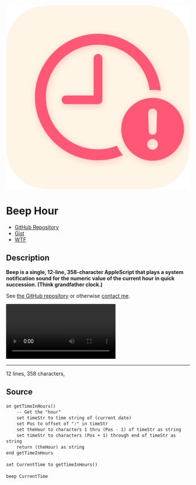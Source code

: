 ![BeepIcon](beephouricon/BeepHourProduction.png)

# Beep Hour
- [GitHub Repository](https://github.com/extratone/beep) 
- [Gist](https://gist.github.com/038e2a5d448a35566720cff64bbcac03)
- [WTF](https://davidblue.wtf/drafts/C3A69CD8-39ED-42C9-9EBF-7FE06A0AED15.html)

## Description

**Beep is a single, 12-line, 358-character AppleScript that plays a system notification sound for the numeric value of the current hour in quick succession. (Think grandfather clock.)**

See [the GitHub repository](https://github.com/extratone/beep) or otherwise [contact me](https://davidblue.wtf/db.vcf).

<video controls>
  <source src="video/beepdemo.mov">
</video>

---

12 lines, 358 characters, 

## Source 

```applescript
on getTimeInHours()
	-- Get the "hour"
	set timeStr to time string of (current date)
	set Pos to offset of ":" in timeStr
	set theHour to characters 1 thru (Pos - 1) of timeStr as string
	set timeStr to characters (Pos + 1) through end of timeStr as string
	return (theHour) as string
end getTimeInHours

set CurrentTime to getTimeInHours()

beep CurrentTime
```
